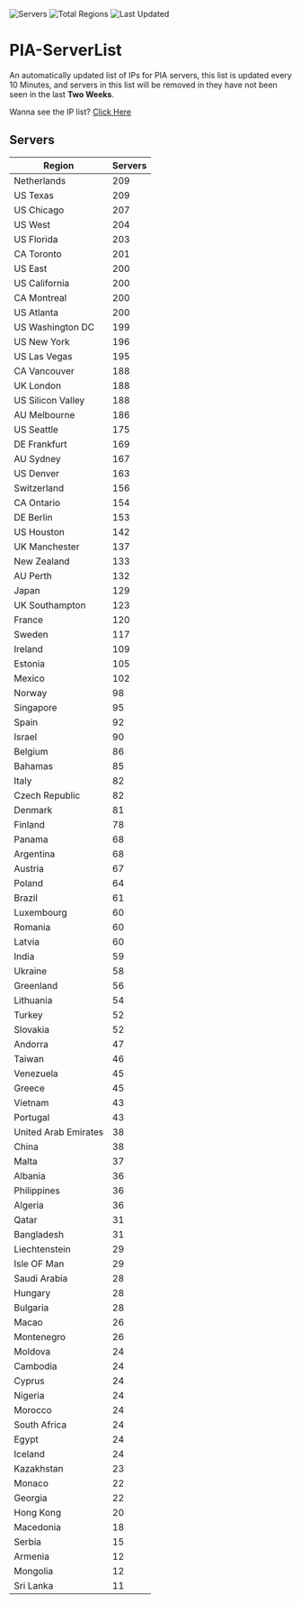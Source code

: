 ![Servers](https://img.shields.io/badge/Servers-8,660-darkgreen)
![Total Regions](https://img.shields.io/badge/Total_Regions-97-darkgreen)
![Last Updated](https://img.shields.io/badge/Last_Updated-December_13_2024_20:01_EST-darkgreen)

# PIA-ServerList
An automatically updated list of IPs for PIA servers, this list is updated every 10 Minutes, and servers in this list will be removed in they have not been seen in the last **Two Weeks**.

Wanna see the IP list? [Click Here](./servers.json)

## Servers
| Region               | Servers |
|----------------------|---------|
| Netherlands | 209 |
| US Texas | 209 |
| US Chicago | 207 |
| US West | 204 |
| US Florida | 203 |
| CA Toronto | 201 |
| US East | 200 |
| US California | 200 |
| CA Montreal | 200 |
| US Atlanta | 200 |
| US Washington DC | 199 |
| US New York | 196 |
| US Las Vegas | 195 |
| CA Vancouver | 188 |
| UK London | 188 |
| US Silicon Valley | 188 |
| AU Melbourne | 186 |
| US Seattle | 175 |
| DE Frankfurt | 169 |
| AU Sydney | 167 |
| US Denver | 163 |
| Switzerland | 156 |
| CA Ontario | 154 |
| DE Berlin | 153 |
| US Houston | 142 |
| UK Manchester | 137 |
| New Zealand | 133 |
| AU Perth | 132 |
| Japan | 129 |
| UK Southampton | 123 |
| France | 120 |
| Sweden | 117 |
| Ireland | 109 |
| Estonia | 105 |
| Mexico | 102 |
| Norway | 98 |
| Singapore | 95 |
| Spain | 92 |
| Israel | 90 |
| Belgium | 86 |
| Bahamas | 85 |
| Italy | 82 |
| Czech Republic | 82 |
| Denmark | 81 |
| Finland | 78 |
| Panama | 68 |
| Argentina | 68 |
| Austria | 67 |
| Poland | 64 |
| Brazil | 61 |
| Luxembourg | 60 |
| Romania | 60 |
| Latvia | 60 |
| India | 59 |
| Ukraine | 58 |
| Greenland | 56 |
| Lithuania | 54 |
| Turkey | 52 |
| Slovakia | 52 |
| Andorra | 47 |
| Taiwan | 46 |
| Venezuela | 45 |
| Greece | 45 |
| Vietnam | 43 |
| Portugal | 43 |
| United Arab Emirates | 38 |
| China | 38 |
| Malta | 37 |
| Albania | 36 |
| Philippines | 36 |
| Algeria | 36 |
| Qatar | 31 |
| Bangladesh | 31 |
| Liechtenstein | 29 |
| Isle OF Man | 29 |
| Saudi Arabia | 28 |
| Hungary | 28 |
| Bulgaria | 28 |
| Macao | 26 |
| Montenegro | 26 |
| Moldova | 24 |
| Cambodia | 24 |
| Cyprus | 24 |
| Nigeria | 24 |
| Morocco | 24 |
| South Africa | 24 |
| Egypt | 24 |
| Iceland | 24 |
| Kazakhstan | 23 |
| Monaco | 22 |
| Georgia | 22 |
| Hong Kong | 20 |
| Macedonia | 18 |
| Serbia | 15 |
| Armenia | 12 |
| Mongolia | 12 |
| Sri Lanka | 11 |